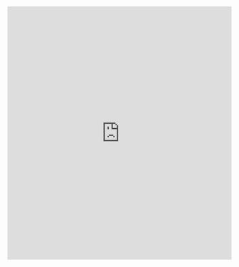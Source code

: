 <p><iframe allowfullscreen width="100%" height="569" class="google-slides-iframe" frameborder="0" scrolling="no" src="https://docs.google.com/presentation/d/e/2PACX-1vTyUXSkwM6u-ftqqT1cMEkHQL5wWUb_jtdCRiPmOplzClA_PxlkQPF-UJJB3bk32S0SJl3i174zqAqq/embed?start=false&amp;loop=false&amp;delayms=3000"></iframe></p>